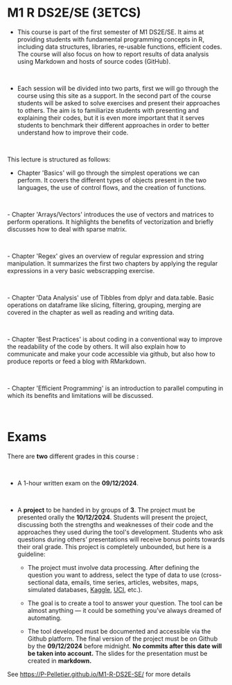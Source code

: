 # M1 R DS2E/SE (3ETCS)

- This course is part of the first semester of M1 DS2E/SE. It aims at providing students with fundamental programming concepts in R, including data structures, libraries, re-usable functions, efficient codes. The course will also focus on how to report results of data analysis using Markdown and hosts of source codes (GitHub).


<p>&nbsp;</p>

- Each session will be divided into two parts, first we will go through the course using this site as a support. In the second part of the course students will be asked to solve exercises and present their approaches to others. The aim is to familiarize students with presenting and explaining their codes, but it is even more important that it serves students to benchmark their different approaches in order to better understand how to improve their code.

<p>&nbsp;</p>

This lecture is structured as follows:

- Chapter 'Basics' will go through the simplest operations we can perform. It covers the different types of objects present in the two languages, the use of control flows, and the creation of functions.
<p>&nbsp;</p>
- Chapter 'Arrays/Vectors' introduces the use of vectors and matrices to perform operations. It highlights the benefits of vectorization and briefly discusses how to deal with sparse matrix.
<p>&nbsp;</p>
- Chapter 'Regex' gives an overview of regular expression and string manipulation. It summarizes the first two chapters by applying the regular expressions in a very basic webscrapping exercise.
<p>&nbsp;</p>
- Chapter 'Data Analysis' use of Tibbles from dplyr and data.table. Basic operations on dataframe like slicing, filtering, grouping, merging are covered in the chapter as well as reading and writing data.
<p>&nbsp;</p>
- Chapter 'Best Practices' is about coding in a conventional way to improve the readability of the code by others. It will also explain how to communicate and make your code accessible via github, but also how to produce reports or feed a blog with RMarkdown.
<p>&nbsp;</p>
- Chapter 'Efficient Programming' is an introduction to parallel computing in which its benefits and limitations will be discussed. 
<p>&nbsp;</p>

# **Exams** 


There are **two** different grades in this course :


<p>&nbsp;</p>

- A 1-hour written exam on the **09/12/2024**.

<p>&nbsp;</p>

- A **project** to be handed in by groups of **3**. The project must be presented orally the **10/12/2024**. Students will present the project, discussing both the strengths and weaknesses of their code and the approaches they used during the tool's development. Students who ask questions during others’ presentations will receive bonus points towards their oral grade. This project is completely unbounded, but here is a guideline:

    - The project must involve data processing. After defining the question you want to address, select the type of data to use (cross-sectional data, emails, time series, articles, websites, maps, simulated databases, [Kaggle](https://www.kaggle.com/datasets), [UCI](https://archive.ics.uci.edu/ml/index.php), etc.).
    
    - The goal is to create a tool to answer your question. The tool can be almost anything — it could be something you’ve always dreamed of automating.
    
    - The tool developed must be documented and accessible via the Github platform. The final version of the project must be on Github by the **09/12/2024** before midnight. **No commits after this date will be taken into account.** The slides for the presentation must be created in **markdown.**



See https://P-Pelletier.github.io/M1-R-DS2E-SE/ for more details
    
